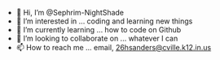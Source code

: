 - 👋 Hi, I’m @Sephrim-NightShade
- 👀 I’m interested in ... coding and learning new things
- 🌱 I’m currently learning ... how to code on Github
- 💞️ I’m looking to collaborate on ... whatever I can
- 📫 How to reach me ... email, 26hsanders@cville.k12.in.us
 
<!---
Sephrim-NightShade/Sephrim-NightShade is a ✨ special ✨ repository because its `README.md` (this file) appears on your GitHub profile.
You can click the Preview link to take a look at your changes.
--->
